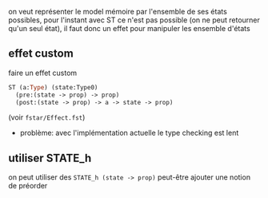 on veut représenter le model mémoire par l'ensemble de ses états possibles, pour l'instant avec ST ce n'est pas possible (on ne peut retourner qu'un seul état), il faut donc un effet pour manipuler les ensemble d'états


## effet custom
faire un effet custom
```ocaml
ST (a:Type) (state:Type0)
  (pre:(state -> prop) -> prop)
  (post:(state -> prop) -> a -> state -> prop)
```
(voir `fstar/Effect.fst`)

- problème: avec l'implémentation actuelle le type checking est lent
## utiliser STATE\_h

on peut utiliser des `STATE_h (state -> prop)`
peut-être ajouter une notion de préorder
